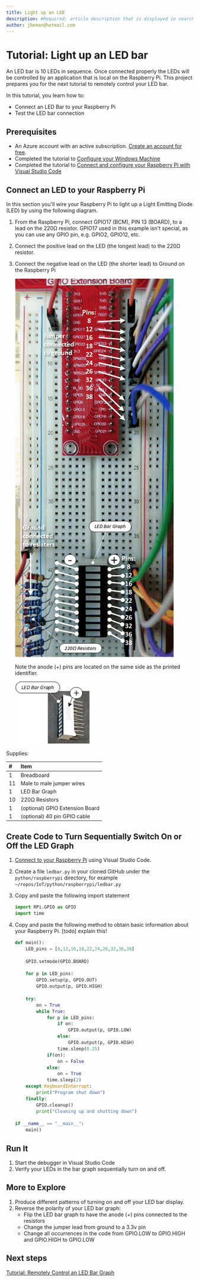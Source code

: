 ```yaml
---
title: Light up an LED 
description: #Required; article description that is displayed in search results. 
author: jbeman@hotmail.com
---
```


# Tutorial: Light up an LED bar

<!-- 2. Introductory paragraph 
Required. Lead with a light intro that describes, in customer-friendly language, 
what the customer will learn, or do, or accomplish. Answer the fundamental “why 
would I want to do this?” question. Keep it short.
-->

An LED bar is 10 LEDs in sequence. Once connected properly the LEDs will be controlled by an application that is local on the Raspberry Pi. This project prepares you for the next tutorial to remotely control your LED bar.

<!-- 3. Tutorial outline 
Required. Use the format provided in the list below.
-->

In this tutorial, you learn how to:

- Connect an LED Bar to your Raspberry Pi
- Test the LED bar connection

## Prerequisites

- An Azure account with an active subscription. [Create an account for free](https://azure.microsoft.com/free/?WT.mc_id=A261C142F).
- Completed the tutorial to [Configure your Windows Machine](tutorial-configure.md)
- Completed the tutorial to [Connect and configure your Raspberry Pi with Visual Studio Code](tutorial-rasp-connect.md)

## Connect an LED to your Raspberry Pi

In this section you'll wire your Raspberry Pi to light up a Light Emitting Diode (LED) by using the following diagram.

1. From the Raspberry Pi, connect GPIO17 (BCM), PIN 13 (BOARD), to a lead on the 220Ω resistor.  GPIO17 used in this example isn't special, as you can use any GPIO pin, e.g. GPIO2, GPIO12, etc.
1. Connect the positive lead on the LED (the longest lead) to the 220Ω resistor.
1. Connect the negative lead on the LED (the shorter lead) to Ground on the Raspberry Pi

    ![lnk_raspledbar]

    Note the anode (+) pins are located on the same side as the printed identifier.

    ![lnk_raspposledbar]

Supplies:

|#  |Item  |
|:---|:---|
|1     | Breadboard |
|11     | Male to male jumper wires |
|1     | LED Bar Graph |
|10     | 220Ω Resistors |
|1     | (optional) GPIO Extension Board |
|1     | (optional) 40 pin GPIO cable |

## Create Code to Turn Sequentially Switch On or Off the LED Graph
<!-- Introduction paragraph -->
1. [Connect to your Raspberry Pi](https://code.visualstudio.com/docs/remote/ssh#_connect-to-a-remote-host) using Visual Studio Code.
1. Create a file `ledbar.py` in your cloned GitHub under the `python/raspberrypi` directory, for example `~/repos/IoT/python/raspberrypi/ledbar.py`
1. Copy and paste the following import statement

    ```python
    import RPi.GPIO as GPIO
    import time
    ```

1. Copy and paste the following method to obtain basic information about your Raspberry Pi. [todo] explain this!

    ```python
    def main():
        LED_pins = [8,12,16,18,22,24,26,32,36,38]
    
        GPIO.setmode(GPIO.BOARD)
    
        for p in LED_pins:
            GPIO.setup(p, GPIO.OUT)
            GPIO.output(p, GPIO.HIGH)
    
        try:
            on = True
            while True:
                for p in LED_pins:
                    if on:
                        GPIO.output(p, GPIO.LOW)
                    else:
                        GPIO.output(p, GPIO.HIGH)
                    time.sleep(0.25)
                if(on):
                    on = False
                else:
                    on = True
                time.sleep(2)
        except KeyboardInterrupt:
            print("Program shut down")
        finally:
            GPIO.cleanup()
            print("Cleaning up and shutting down")
    
    if __name__ == "__main__":
        main()
    ```

## Run It
<!-- Introduction paragraph -->
1. Start the debugger in Visual Studio Code
1. Verify your LEDs in the bar graph sequentially turn on and off.

## More to Explore

1. Produce different patterns of turning on and off your LED bar display.
1. Reverse the polarity of your LED bar graph:
    - Flip the LED bar graph to have the anode (+) pins connected to the resistors
    - Change the jumper lead from ground to a 3.3v pin
    - Change all occurrences in the code from GPIO.LOW to GPIO.HIGH and GPIO.HIGH to GPIO.LOW

## Next steps

[Tutorial: Remotely Control an LED Bar Graph](tutorial-rasp-remoteled.md)

<!--images-->

[lnk_raspledbar]: media/tutorial-rasp-ledbar/rasp-ledbar.png
[lnk_raspposledbar]: media/tutorial-rasp-ledbar/rasp-posledbar.png
